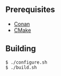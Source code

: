 
## Prerequisites

* [Conan](https://docs.conan.io/en/latest/installation.html)
* [CMake](https://cmake.org)

## Building

```
$ ./configure.sh
$ ./build.sh
```
